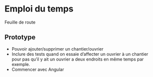 # Emploi du temps

Feuille de route 

## Prototype
* Pouvoir ajouter/supprimer un chantier/ouvrier
* Inclure des tests quand on essaie d’affecter un ouvrier à un chantier pour pas qu’il y ait un ouvrier a deux endroits en même temps par exemple.
* Commencer avec Angular
